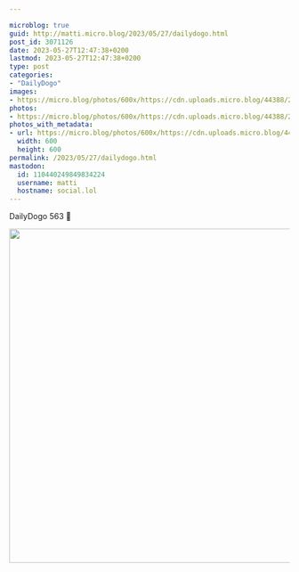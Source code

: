 ```yaml
---

microblog: true
guid: http://matti.micro.blog/2023/05/27/dailydogo.html
post_id: 3071126
date: 2023-05-27T12:47:38+0200
lastmod: 2023-05-27T12:47:38+0200
type: post
categories:
- "DailyDogo"
images:
- https://micro.blog/photos/600x/https://cdn.uploads.micro.blog/44388/2023/0e731c8826.jpg
photos:
- https://micro.blog/photos/600x/https://cdn.uploads.micro.blog/44388/2023/0e731c8826.jpg
photos_with_metadata:
- url: https://micro.blog/photos/600x/https://cdn.uploads.micro.blog/44388/2023/0e731c8826.jpg
  width: 600
  height: 600
permalink: /2023/05/27/dailydogo.html
mastodon:
  id: 110440249849834224
  username: matti
  hostname: social.lol
---
```

DailyDogo 563 🐶

<img src="/media/uploads/2023/0e731c8826.jpg" width="600" height="600" alt="" />
